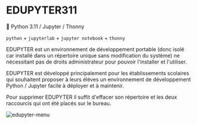 # EDUPYTER311

🐍 Python 3.11 / Jupyter / Thonny

`python` + `jupyterlab` + `jupyter notebook` + `thonny`

EDUPYTER est un environnement de développement portable (donc isolé car installé dans un répertoire unique sans modification du système) ne nécessitant pas de droits administrateur pour pouvoir l'installer et l'utiliser.

EDUPYTER est développé principalement pour les établissements scolaires qui souhaitent proposer à leurs élèves un environnement de développement Python / Jupyter facile à déployer et à maintenir.

Pour supprimer EDUPYTER il suffit d'effacer son répertoire et les deux raccourcis qui ont été placés sur le bureau.

![edupyter-menu](https://www.edupyter.net/images/edupyter-menu.png)
